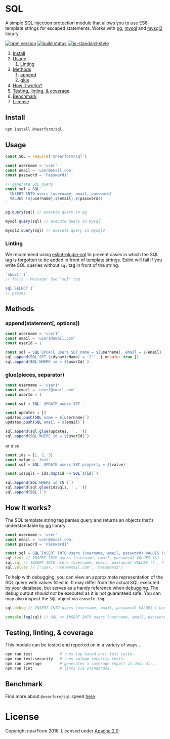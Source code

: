 # SQL
A simple SQL injection protection module that allows you to use ES6 template strings for escaped statements. Works with [pg](https://www.npmjs.com/package/pg), [mysql](https://www.npmjs.com/package/mysql) and [mysql2](https://www.npmjs.com/package/mysql2) library.

[![npm version][1]][2] [![build status][3]][4] [![js-standard-style][5]][6]



1. [Install](#install)
2. [Usage](#usage)
    1. [Linting](#linting)
3. [Methods](#methods)
    1. [append](#appendstatement)
    2. [glue](#gluepieces-separator)
4. [How it works?](#how-it-works)
5. [Testing, linting, & coverage](#testing-linting--coverage)
6. [Benchmark](#benchmark)
7. [License](#license)

## Install

```sh
npm install @nearform/sql
```

## Usage

```js
const SQL = require('@nearform/sql')

const username = 'user'
const email = 'user@email.com'
const password = 'Password1'

// generate SQL query
const sql = SQL`
  INSERT INTO users (username, email, password)
  VALUES (${username},${email},${password})
`

pg.query(sql) // execute query in pg

mysql.query(sql) // execute query in mysql

mysql2.query(sql) // execute query in mysql2
```

### Linting
We recommend using [eslint-plugin-sql](https://github.com/gajus/eslint-plugin-sql#eslint-plugin-sql-rules-no-unsafe-query) to prevent cases in which the SQL tag is forgotten to be added in front of template strings. Eslint will fail if you write SQL queries without `sql` tag in front of the string.

```js
`SELECT 1`
// fails - Message: Use "sql" tag

sql`SELECT 1`
// passes
```

## Methods
### append(statement[, options])
```js
const username = 'user1'
const email = 'user1@email.com'
const userId = 1

const sql = SQL`UPDATE users SET name = ${username}, email = ${email} `
sql.append(SQL`SET ${dynamicName} = '2'`, { unsafe: true })
sql.append(SQL`WHERE id = ${userId}`)
```

### glue(pieces, separator)
```js
const username = 'user1'
const email = 'user1@email.com'
const userId = 1

const sql = SQL` UPDATE users SET `

const updates = []
updates.push(SQL`name = ${username}`)
updates.push(SQL`email = ${email}`)

sql.append(sql.glue(updates, ' , '))
sql.append(SQL`WHERE id = ${userId}`)
```

or also

```js
const ids = [1, 2, 3]
const value = 'test'
const sql = SQL` UPDATE users SET property = ${value}`

const idsSqls = ids.map(id => SQL`${id}`)

sql.append(SQL`WHERE id IN (`)
sql.append(sql.glue(idsSqls, ' , '))
sql.append(SQL`)`)
```

## How it works?
The SQL template string tag parses query and returns an objects that's understandable by [pg](https://www.npmjs.com/package/pg) library:
```js
const username = 'user'
const email = 'user@email.com'
const password = 'Password1'

const sql = SQL`INSERT INTO users (username, email, password) VALUES (${username},${email},${password})` // generate SQL query
sql.text // INSERT INTO users (username, email, password) VALUES ($1 , $2 , $3) - for pg
sql.sql // INSERT INTO users (username, email, password) VALUES (? , ? , ?) - for mysql and mysql2
sql.values // ['user, 'user@email.com', 'Password1']
```

To help with debugging, you can view an approximate representation of the SQL query with values filled in. It may differ from the actual SQL executed by your database, but serves as a handy reference when debugging. The debug output *should not* be executed as it is not guaranteed safe. You can may also inspect the `SQL` object via `console.log`.

```js
sql.debug // INSERT INTO users (username, email, password) VALUES ('user','user@email.com','Password1')

console.log(sql) // SQL << INSERT INTO users (username, email, password) VALUES ('user','user@email.com','Password1') >> 

```

## Testing, linting, & coverage
This module can be tested and reported on in a variety of ways...
```sh
npm run test            # runs tap based unit test suite.
npm run test:security   # runs sqlmap security tests.
npm run coverage        # generates a coverage report in docs dir.
npm run lint            # lints via standardJS.
```

## Benchmark
Find more about `@nearform/sql` speed [here](benchmark)

# License
Copyright nearForm 2018. Licensed under
[Apache 2.0](<https://tldrlegal.com/license/apache-license-2.0-(apache-2.0)>)

[1]: https://img.shields.io/npm/v/@nearform/sql.svg?style=flat-square
[2]: https://npmjs.org/package/@nearform/sql
[3]: https://circleci.com/gh/nearform/sql/tree/master.svg?style=shield&circle-token=ec5a946d225c797d503fc5a748137db7b82ab47f
[4]: https://circleci.com/gh/nearform/sql
[5]: https://img.shields.io/badge/code%20style-standard-brightgreen.svg?style=flat-square
[6]: https://github.com/feross/standard
